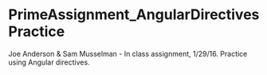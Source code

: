 # PrimeAssignment_AngularDirectivesPractice
Joe Anderson & Sam Musselman - In class assignment, 1/29/16.  Practice using Angular directives.
